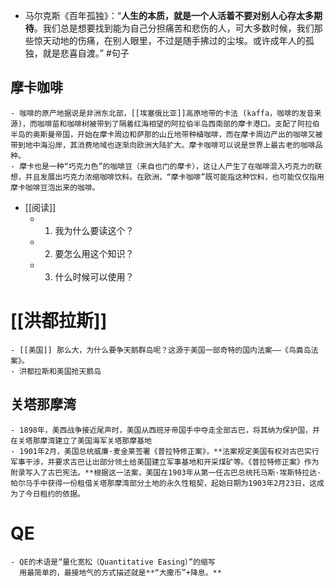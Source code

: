 - 马尔克斯《百年孤独》：“**人生的本质，就是一个人活着不要对别人心存太多期待**。我们总是想要找到能为自己分担痛苦和悲伤的人，可大多数时候，我们那些惊天动地的伤痛，在别人眼里，不过是随手拂过的尘埃。或许成年人的孤独，就是悲喜自渡。”  #句子
## 摩卡咖啡
	- 咖啡的原产地据说是非洲东北部，[[埃塞俄比亚]]高原地带的卡法 (kaffa，咖啡的发音来源)，而咖啡苗和咖啡树被带到了隔着红海相望的阿拉伯半岛西南部的摩卡港口。支配了阿拉伯半岛的奥斯曼帝国，开始在摩卡周边和萨那的山丘地带种植咖啡，而在摩卡周边产出的咖啡又被带到地中海沿岸，其消费地域也逐渐向欧洲大陆扩大。摩卡咖啡可以说是世界上最古老的咖啡品种。
	- 摩卡也是一种“巧克力色”的咖啡豆（来自也门的摩卡），这让人产生了在咖啡混入巧克力的联想，并且发展出巧克力浓缩咖啡饮料。在欧洲，“摩卡咖啡”既可能指这种饮料，也可能仅仅指用摩卡咖啡豆泡出来的咖啡。
- [[阅读]]
	- 1. 我为什么要读这个？
	- 2. 要怎么用这个知识？
	- 3. 什么时候可以使用？
# [[洪都拉斯]]
	- [[美国]] 那么大，为什么要争天鹅群岛呢？这源于美国一部奇特的国内法案——《鸟粪岛法案》。
	- 洪都拉斯和美国抢天鹅岛
## 关塔那摩湾
	- 1898年，美西战争接近尾声时，美国从西班牙帝国手中夺走全部古巴，将其纳为保护国，并在关塔那摩湾建立了美国海军关塔那摩基地
	- 1901年2月，美国总统威廉·麦金莱签署《普拉特修正案》，**法案规定美国有权对古巴实行军事干涉，并要求古巴让岀部分领土给美国建立军事基地和开采煤矿等。《普拉特修正案》作为附录写入了古巴宪法。**根据这一法案，美国在1903年从第一任古巴总统托马斯·埃斯特拉达·帕尔马手中获得一份租借关塔那摩湾部分土地的永久性租契，起始日期为1903年2月23日，这成为了今日租约的依据。
# QE
	- QE的术语是“量化宽松（Quantitative Easing）”的缩写
	  用最简单的，最接地气的方式描述就是**“大撒币”+降息。**